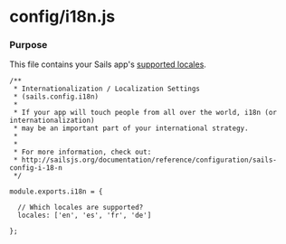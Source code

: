 # config/i18n.js
### Purpose
This file contains your Sails app's [supported locales](http://en.wikipedia.org/wiki/Locales).


<docmeta name="displayName" value="i18n.js">

```
/**
 * Internationalization / Localization Settings
 * (sails.config.i18n)
 *
 * If your app will touch people from all over the world, i18n (or internationalization)
 * may be an important part of your international strategy.
 *
 *
 * For more information, check out:
 * http://sailsjs.org/documentation/reference/configuration/sails-config-i-18-n
 */

module.exports.i18n = {

  // Which locales are supported?
  locales: ['en', 'es', 'fr', 'de']

};

```
